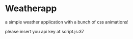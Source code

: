 # Weatherapp
a simple weather application with a bunch of css animations!


please insert you api key at script.js:37

